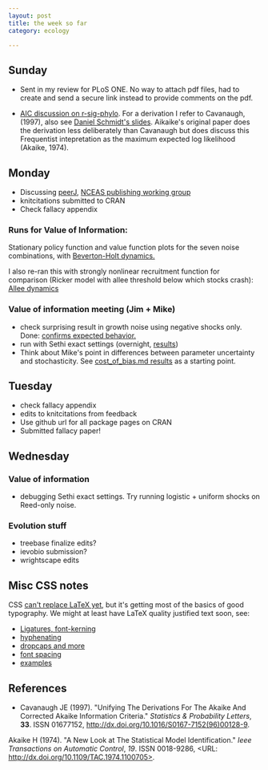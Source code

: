 ```yaml
---
layout: post
title: the week so far
category: ecology

---
```



Sunday
------

* Sent in my review for PLoS ONE.  No way to attach pdf files, had to create and send a secure link instead to provide comments on the pdf.

* [AIC discussion on r-sig-phylo](https://stat.ethz.ch/pipermail/r-sig-phylo/2012-June/thread.html).  For a derivation I refer to Cavanaugh, (1997), also see [Daniel Schmidt's slides](http://www.csse.monash.edu.au/~dschmidt/ModelSectionTutorial1_SchmidtMakalic_2008.pdf).  Aikaike's original paper does the derivation less deliberately than Cavanaugh but does discuss this Frequentist intepretation as the maximum expected log likelihood (Akaike, 1974).  

Monday 
------

* Discussing [peerJ](http://peerJ.com), [NCEAS publishing working group](http://www.nceas.ucsb.edu/projects/12651)
* knitcitations submitted to CRAN
* Check fallacy appendix

### Runs for Value of Information:

Stationary policy function and value function plots for the seven noise combinations, with [Beverton-Holt dynamics.](https://github.com/cboettig/pdg-control/blob/1547659280413637a9c53f0901692ffd91c6056d/inst/examples/value_of_information.md)

I also re-ran this with strongly nonlinear recruitment function for comparison (Ricker model with allee threshold below which stocks crash): [Allee dynamics](https://github.com/cboettig/pdg-control/blob/29a8160ba5da81ecbc2fca60ffe6633cf1ebff81/inst/examples/value_of_information_allee.md)


### Value of information meeting (Jim + Mike)

* check surprising result in growth noise using negative shocks only. Done: [confirms expected behavior.](https://github.com/cboettig/pdg-control/issues/14)
* run with Sethi exact settings (overnight, [results](https://github.com/cboettig/pdg-control/blob/master/inst/examples/voi_sethi_parameters.md))
* Think about Mike's point in differences between parameter uncertainty and stochasticity.  See [cost_of_bias.md results](https://github.com/cboettig/pdg-control/blob/d8d46087d8194e10488eeb79790293fcbde0e58e/inst/examples/cost_of_bias.md) as a starting point.    


Tuesday
-------

* check fallacy appendix
* edits to knitcitations from feedback
* Use github url for all package pages on CRAN
* Submitted fallacy paper! 


Wednesday
---------

### Value of information 

* debugging Sethi exact settings.  Try running logistic + uniform shocks on Reed-only noise.  

### Evolution stuff

* treebase finalize edits?
* ievobio submission?
* wrightscape edits



## Misc CSS notes

CSS [can't replace LaTeX yet](http://tex.stackexchange.com/questions/1319/showcase-of-beautiful-typography-done-in-tex-friends), but it's getting most of the basics of good typography.  We might at least have LaTeX quality justified text soon, see: 

* [Ligatures, font-kerning](http://dev.w3.org/csswg/css3-fonts/#font-variant-ligatures-prop)
* [hyphenating](http://skinnywhitegirl.com/blog/web-typography-hyphenation-justification/475/)
* [dropcaps and more](http://sixrevisions.com/css/css-typography-01/)
* [font spacing](http://sixrevisions.com/css/css-typography-02/)
* [examples](http://sixrevisions.com/css/css-typography-03/)







## References


- Cavanaugh JE (1997).
"Unifying The Derivations For The Akaike And Corrected Akaike Information Criteria."
*Statistics &amp; Probability Letters*, **33**.
ISSN 01677152, <a href="http://dx.doi.org/10.1016/S0167-7152(96)00128-9">http://dx.doi.org/10.1016/S0167-7152(96)00128-9</a>.

Akaike H (1974). "A New Look at The Statistical Model
Identification." _Ieee Transactions on Automatic Control_, *19*.
ISSN 0018-9286, <URL: http://dx.doi.org/10.1109/TAC.1974.1100705>.


